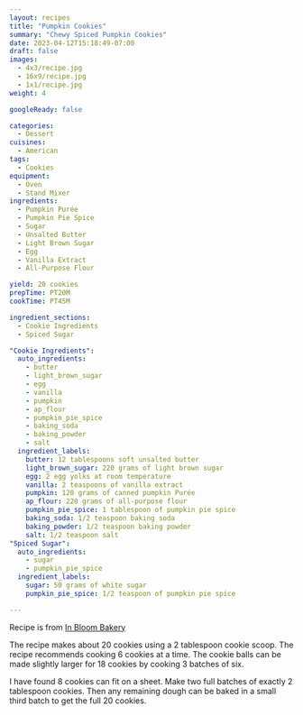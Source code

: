 ```yaml
---
layout: recipes
title: "Pumpkin Cookies"
summary: "Chewy Spiced Pumpkin Cookies"
date: 2023-04-12T15:18:49-07:00
draft: false
images:
  - 4x3/recipe.jpg
  - 16x9/recipe.jpg
  - 1x1/recipe.jpg
weight: 4

googleReady: false

categories:
  - Dessert
cuisines:
  - American
tags:
  - Cookies
equipment:
  - Oven
  - Stand Mixer
ingredients:
  - Pumpkin Purée
  - Pumpkin Pie Spice
  - Sugar
  - Unsalted Butter
  - Light Brown Sugar
  - Egg
  - Vanilla Extract
  - All-Purpose Flour

yield: 20 cookies
prepTime: PT20M
cookTime: PT45M

ingredient_sections:
  - Cookie Ingredients
  - Spiced Sugar

"Cookie Ingredients":
  auto_ingredients:
    - butter
    - light_brown_sugar
    - egg
    - vanilla
    - pumpkin
    - ap_flour
    - pumpkin_pie_spice
    - baking_soda
    - baking_powder
    - salt
  ingredient_labels:
    butter: 12 tablespoons soft unsalted butter
    light_brown_sugar: 220 grams of light brown sugar
    egg: 2 egg yolks at room temperature
    vanilla: 2 teaspoons of vanilla extract
    pumpkin: 120 grams of canned pumpkin Purée
    ap_flour: 220 grams of all-purpose flour
    pumpkin_pie_spice: 1 tablespoon of pumpkin pie spice
    baking_soda: 1/2 teaspoon baking soda
    baking_powder: 1/2 teaspoon baking powder
    salt: 1/2 teaspoon salt
"Spiced Sugar":
  auto_ingredients:
    - sugar
    - pumpkin_pie_spice
  ingredient_labels:
    sugar: 50 grams of white sugar
    pumpkin_pie_spice: 1/2 teaspoon of pumpkin pie spice

---
```


Recipe is from [In Bloom Bakery](https://inbloombakery.com/chewy-pumpkin-cookies/)

The recipe makes about 20 cookies using a 2 tablespoon cookie scoop. The recipe recommends cooking 6
cookies at a time. The cookie balls can be made slightly larger for 18 cookies by cooking 3 batches
of six. 

I have found 8 cookies can fit on a sheet. Make two full batches of exactly 2 tablespoon cookies. 
Then any remaining dough can be baked in a small third batch to get the full 20 cookies.
